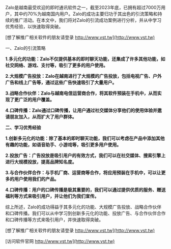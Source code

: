 Zalo是越南最受欢迎的即时通讯软件之一，截至2023年底，已拥有超过7000万用户，其中约70%为越南国内用户。Zalo的成功主要归功于其出色的引流策略和持续的推广活动。在本文中，我们将对Zalo的引流成功案例进行分析，并从中学习优秀经验，以快速取得突破。

[想了解推广相关软件的朋友请登录 http://www.vst.tw](http://www.vst.tw)

一、Zalo的引流策略

**1.多元化的功能：Zalo不仅提供基本的即时聊天功能，还集成了许多其他功能，如社交网络、游戏、支付等，吸引了更多的用户使用。**

**2.大规模广告投放：Zalo在越南进行了大规模的广告投放，包括电视广告、户外广告和线上广告等，通过这些广告快速吸引了大量用户。**

**3.战略合作伙伴：Zalo与越南电信运营商合作，将其软件预装在手机中，从而实现了更广泛的用户覆盖。**

**4.口碑传播：Zalo通过口碑传播，让用户通过社交媒体分享他们的使用体验并邀请朋友加入，从而扩大了用户群体。**

**二、学习优秀经验**

**1.创新多元化的功能：除了基本的即时聊天功能，我们可以考虑在产品中添加其他有趣的功能，如语音助手、小游戏等，吸引更多用户使用。**

**2.投放广告：广告投放是吸引用户的有效方式，我们可以在社交媒体、搜索引擎上进行大规模投放，提高品牌知名度。**

**3.与合作伙伴合作：与手机厂商、运营商等合作，将应用预装在手机中，可以让更多的用户使用我们的产品。**

**4.口碑传播：用户的口碑传播是极其重要的，我们可以通过提供优质的服务、赠送福利等方式来吸引用户，并让他们为我们宣传。**

综上所述，Zalo的成功得益于其多元化的功能、大规模广告投放、战略合作伙伴和口碑传播。我们可以从中学习到创新多元化的功能、投放广告、与合作伙伴合作和口碑传播等方式来吸引用户，并快速取得突破。

[想了解推广相关软件的朋友请登录 http://www.vst.tw](http://www.vst.tw)


[访问软件官网 http://www.vst.tw](http://www.vst.tw)
